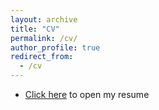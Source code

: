 ```yaml
---
layout: archive
title: "CV"
permalink: /cv/
author_profile: true
redirect_from:
  - /cv
---
```


- [Click here](https://1byxero.github.io/files/Resume_2020.pdf) to open my resume
